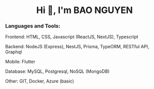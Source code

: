 <h1 align="center">Hi 👋, I'm BAO NGUYEN</h1>

<h3 align="left">Languages and Tools:</h3>
<p>Frontend: HTML, CSS, Javascript (ReactJS, NextJS), Typescript</p>
<p>Backend: NodeJS (Express), NestJS, Prisma, TypeORM, RESTful API, Graphql</p>
<p>Mobile: Flutter</p>
<p>Database: MySQL, Postgresql, NoSQL (MongoDB)</p>
<p>Other: GIT, Docker, Azure (basic)</p>

